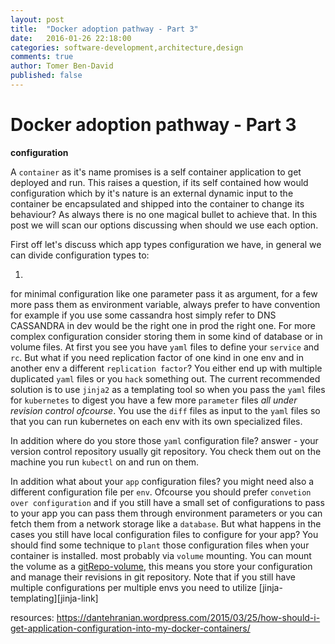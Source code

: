 ```yaml
---
layout: post
title:  "Docker adoption pathway - Part 3"
date:   2016-01-26 22:18:00
categories: software-development,architecture,design
comments: true
author: Tomer Ben-David
published: false
---
```

# Docker adoption pathway - Part 3

**configuration** 

A `container` as it's name promises is a self container application to get deployed and run.  This raises a question, if its self contained how would configuration which by it's nature is an external dynamic input to the container be encapsulated and shipped into the container to change its behaviour?  As always there is no one magical bullet to achieve that.  In this post we will scan our options discussing when should we use each option.

First off let's discuss which app types configuration we have, in general we can divide configuration types to:

1. 

for minimal configuration like one parameter pass it as argument, for a few more pass them as environment variable, always prefer to have convention for example if you use some cassandra host simply refer to DNS CASSANDRA in dev would be the right one in prod the right one.  For more complex configuration consider storing them in some kind of database or in volume files.  At first you see you have `yaml` files to define your `service` and `rc`.  But what if you need replication factor of one kind in one env and in another env a different `replication factor`?  You either end up with multiple duplicated `yaml` files or you `hack` something out.  The current recommended solution is to use `jinja2` as a templating tool so when you pass the `yaml` files for `kubernetes` to digest you have a few more `parameter` files *all under revision control ofcourse*.  You use the `diff` files as input to the `yaml` files so that you can run kubernetes on each env with its own specialized files. 

In addition where do you store those `yaml` configuration file? answer - your version control repository usually git repository.  You check them out on the machine you run `kubectl` on and run on them.

In addition what about your `app` configuration files? you might need also a different configuration file per `env`.  Ofcourse you should prefer `convetion over configuration` and if you still have a small set of configurations to pass to your app you can pass them through environment parameters or you can fetch them from a network storage like a `database`.  But what happens in the cases you still have local configuration files to configure for your app?  You should find some technique to `plant` those configuration files when your container is installed.  most probably via `volume` mounting.  You can mount the volume as a [gitRepo-volume](https://github.com/kubernetes/kubernetes/blob/master/docs/user-guide/volumes.md#gitrepo), this means you store your configuration and manage their revisions in git repository.  Note that if you still have multiple configurations per multiple envs you need to utilize [jinja-templating][jinja-link]
 
resources:
https://dantehranian.wordpress.com/2015/03/25/how-should-i-get-application-configuration-into-my-docker-containers/